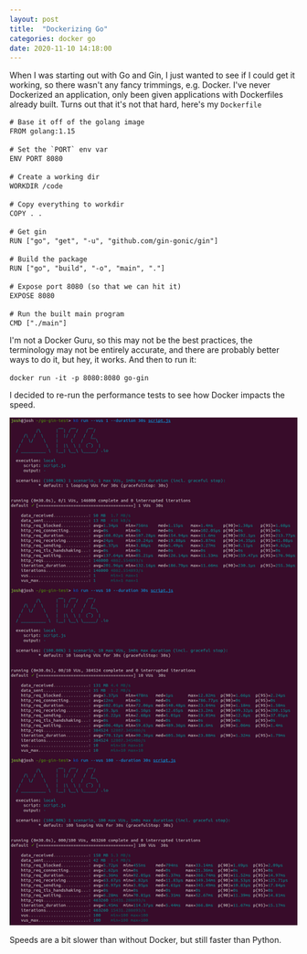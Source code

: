 ```yaml
---
layout: post
title:  "Dockerizing Go"
categories: docker go
date: 2020-11-10 14:18:00
---
```


When I was starting out with Go and Gin, I just wanted to see if I could get it working, so there wasn't any fancy trimmings, e.g. Docker. I've never Dockerized an application, only been given applications with Dockerfiles already built. Turns out that it's not that hard, here's my `Dockerfile`

```Docker
# Base it off of the golang image
FROM golang:1.15

# Set the `PORT` env var
ENV PORT 8080

# Create a working dir
WORKDIR /code

# Copy everything to workdir
COPY . .

# Get gin
RUN ["go", "get", "-u", "github.com/gin-gonic/gin"]

# Build the package
RUN ["go", "build", "-o", "main", "."]

# Expose port 8080 (so that we can hit it)
EXPOSE 8080

# Run the built main program
CMD ["./main"]
```

I'm not a Docker Guru, so this may not be the best practices, the terminology may not be entirely accurate, and there are probably better ways to do it, but hey, it works. And then to run it:

`docker run -it -p 8080:8080 go-gin`

I decided to re-run the performance tests to see how Docker impacts the speed.

![](/../assets/2020-11-10-15-28-35.png)

Speeds are a bit slower than without Docker, but still faster than Python. 